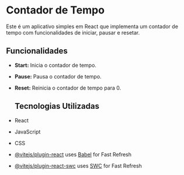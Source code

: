 # Contador de Tempo

Este é um aplicativo simples em React que implementa um contador de tempo com funcionalidades de iniciar, pausar e resetar.

## Funcionalidades

- **Start:** Inicia o contador de tempo.
- **Pause:** Pausa o contador de tempo.
- **Reset:** Reinicia o contador de tempo para 0.

  ## Tecnologias Utilizadas

- React
- JavaScript
- CSS

- [@vitejs/plugin-react](https://github.com/vitejs/vite-plugin-react/blob/main/packages/plugin-react/README.md) uses [Babel](https://babeljs.io/) for Fast Refresh
- [@vitejs/plugin-react-swc](https://github.com/vitejs/vite-plugin-react-swc) uses [SWC](https://swc.rs/) for Fast Refresh
